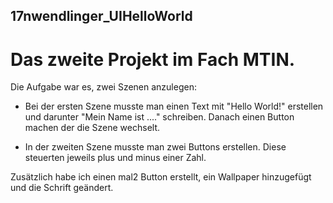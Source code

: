 ## 17nwendlinger_UIHelloWorld

# Das zweite Projekt im Fach MTIN.

Die Aufgabe war es, zwei Szenen anzulegen:
+ Bei der ersten Szene musste man einen Text mit "Hello World!" erstellen und darunter "Mein Name ist ...." schreiben. Danach einen Button machen der die Szene wechselt.

+ In der zweiten Szene musste man zwei Buttons erstellen. Diese steuerten jeweils plus und minus einer Zahl.

Zusätzlich habe ich einen mal2 Button erstellt, ein Wallpaper hinzugefügt und die Schrift geändert.
